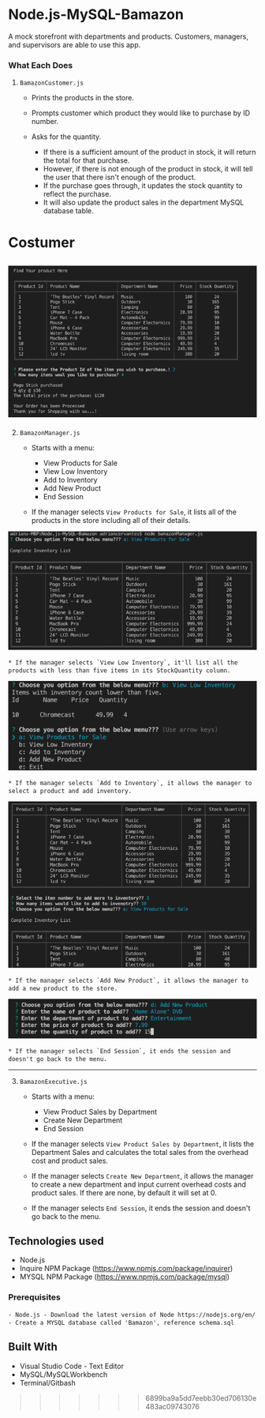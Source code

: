 # Node.js-MySQL-Bamazon


A mock storefront with departments and products. Customers, managers, and supervisors are able to use this app.


### What Each Does

1. `BamazonCustomer.js`

    * Prints the products in the store.

    * Prompts customer which product they would like to purchase by ID number.

    * Asks for the quantity.

      * If there is a sufficient amount of the product in stock, it will return the total for that purchase.
      * However, if there is not enough of the product in stock, it will tell the user that there isn't enough of the product.
      * If the purchase goes through, it updates the stock quantity to reflect the purchase.
      * It will also update the product sales in the department MySQL database table.

# Costumer 
![](images/banazonCustomer.png)
-----------------------

2. `BamazonManager.js`

    * Starts with a menu:
        * View Products for Sale
        * View Low Inventory
        * Add to Inventory
        * Add New Product
        * End Session

    * If the manager selects `View Products for Sale`, it lists all of the products in the store including all of their details.
    
 ![](images/BMproductForSale.png)

    * If the manager selects `View Low Inventory`, it'll list all the products with less than five items in its StockQuantity column.
    
  ![](images/BMlowInventory.png)

    * If the manager selects `Add to Inventory`, it allows the manager to select a product and add inventory.
    
  ![](images/BMaddToInventory.png)

    * If the manager selects `Add New Product`, it allows the manager to add a new product to the store.
    
   ![](images/BMaddNewProduct.png)

    * If the manager selects `End Session`, it ends the session and doesn't go back to the menu.

-----------------------

3. `BamazonExecutive.js`

    * Starts with a menu:
        * View Product Sales by Department
        * Create New Department
        * End Session

    * If the manager selects `View Product Sales by Department`, it lists the Department Sales and calculates the total sales from the overhead cost and product sales.

    * If the manager selects `Create New Department`, it allows the manager to create a new department and input current overhead costs and product sales. If there are none, by default it will set at 0.

    * If the manager selects `End Session`, it ends the session and doesn't go back to the menu.

## Technologies used
- Node.js
- Inquire NPM Package (https://www.npmjs.com/package/inquirer)
- MYSQL NPM Package (https://www.npmjs.com/package/mysql)

### Prerequisites

```
- Node.js - Download the latest version of Node https://nodejs.org/en/
- Create a MYSQL database called 'Bamazon', reference schema.sql
```

## Built With

* Visual Studio Code - Text Editor
* MySQL/MySQLWorkbench
* Terminal/Gitbash
>>>>>>> 6899ba9a5dd7eebb30ed706130e483ac09743076
